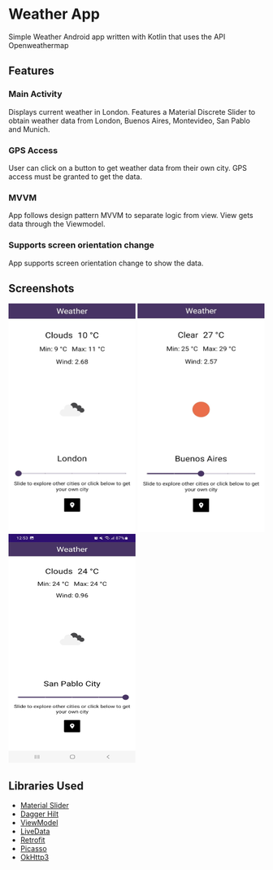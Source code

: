 # Weather App
Simple Weather Android app written with Kotlin that uses the API Openweathermap

## Features
### Main Activity
Displays current weather in London. Features a Material Discrete Slider to obtain weather data from London,
Buenos Aires, Montevideo, San Pablo and Munich.

### GPS Access
User can click on a button to get weather data from their own city. GPS access must be granted to get the data.

### MVVM
App follows design pattern MVVM to separate logic from view. View gets data through the Viewmodel.

### Supports screen orientation change
App supports screen orientation change to show the data.

## Screenshots
<p float="left">
<img src="https://github.com/micaelagimenez/WeatherApp/blob/master/screenshots/1.jpeg" width="250" height="450">
<img src="https://github.com/micaelagimenez/WeatherApp/blob/main/screenshots/2.jpeg" width="250" height="450"><br>
<img src="https://github.com/micaelagimenez/WeatherApp/blob/main/screenshots/3.jpeg" width="250" height="450">
</p>

## Libraries Used
 <ul>
 <li> <a href="https://m3.material.io/components/sliders/overview">Material Slider</a> </li>
 <li> <a href="https://dagger.dev/hilt/">Dagger Hilt</a> </li>
<li> <a href="https://developer.android.com/topic/libraries/architecture/viewmodel">ViewModel</a> </li>
 <li> <a href="https://developer.android.com/topic/libraries/architecture/livedata">LiveData</a> </li>
 <li> <a href="http://square.github.io/retrofit/">Retrofit</a> </li>
 <li> <a href="http://square.github.io/picasso/">Picasso</a> </li>
 <li> <a href="http://square.github.io/okhttp/">OkHttp3</a> </li>
 </ul>
